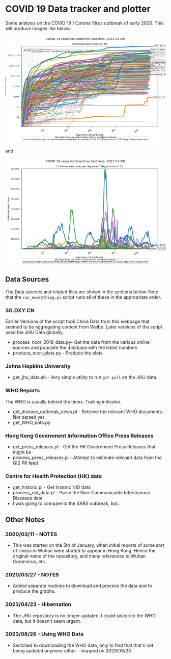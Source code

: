 # COVID 19 Data tracker and plotter

Some analysis on the COVID 19 /  Corona Virus outbreak of early 2020.
This will produce images like below:

![Confirmed Cases since reporting started](./plots/Confirmed_since_start.png)

and 

![Confirmed New Cases since reporting started](./plots/Confirmed_new_since_start.png)

## Data Sources
The Data sources and related files are shown in the sections below.  Note that the 
`run_everything.pl` script runs all of these in the appropriate order.

### 3G.DXY.CN
Earlier Versions of the script took China Data from this webpage that seemed to be 
aggregating content from Weibo. Later versions of the script used the JHU Data
 globally.
 - process_ncor_2019_data.py- Get the data from the various online sources
 and populate the database with the latest numbers
 - produce_ncor_plots.py - Produce the plots

### Johns Hopkins University
 - get_jhu_data.sh - Very simple utility to run `git pull` on the JHU data.

### WHO Reports
The WHO is usually behind the times. Trailing indicator.
 - get_disease_outbreak_news.pl - Retrieve the relevant WHO documents. Not parsed
  yet
 - get_WHO_data.py
### Hong Kong Government Information Office Press Releases
 - get_press_releases.pl - Get the HK Government Press Releases that might be
 - process_press_releases.pl - Attempt to estimate relevant data from the GIS
   PR feed

### Centre for Health Protection (HK) data
 - get_historic.pl - Get historic NID data 
 - process_nid_data.pl - Parse the Non-Communicable Infectionous Diseases data
 - I was going to compare to the SARS outbreak, but...

## Other Notes
### 2020/03/11 - NOTES
 - This was started on the 5th of January, when initial reports of some sort of
   illness in Wuhan were started to appear in Hong Kong.  Hence the original name of the
   repository, and many references to Wuhan Coronvirus, etc.  

### 2020/03/27 - NOTES
 - Added separate routines to download and process the data and to produce the
   graphs.

### 2023/04/23 - Hibernation
 - The JHU repository is no longer updated, I could switch to the WHO data, but
   it doesn't seem urgent.
### 2023/08/26 - Using WHO Data
   - Switched to downloading the WHO data, only to find that that's not being
   updated anymore either - stopped on 2023/08/23

